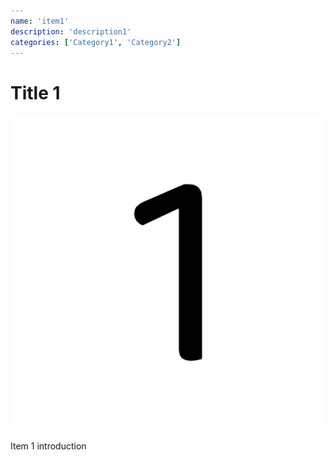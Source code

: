 ```yaml
---
name: 'item1'
description: 'description1'
categories: ['Category1', 'Category2']
---
```

# Title 1

![Image 1](./assets/image-1.jpg)

Item 1 introduction


